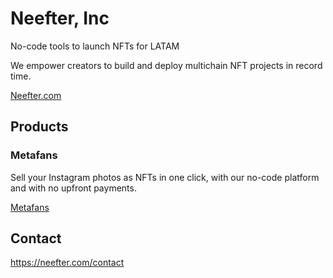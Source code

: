 # Neefter, Inc

No-code tools to launch NFTs for LATAM

We empower creators to build and deploy multichain NFT projects in record time.

[Neefter.com](https://neefter.com)

## Products

### Metafans

Sell your Instagram photos as NFTs in one click, with our no-code platform and with no upfront payments.

[Metafans](https://mfns.io)

## Contact

https://neefter.com/contact
